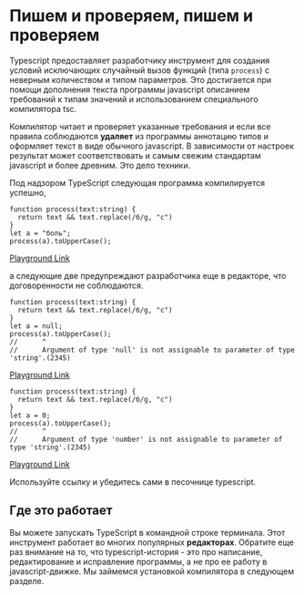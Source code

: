 # Пишем и проверяем, пишем и проверяем

Typescript предоставляет разработчику инструмент для создания условий исключающих случайный вызов функций (типа `process`) с неверным количеством и типом параметров. Это достигается при помощи дополнения текста программы javascript описанием требований к типам значений и использованием специального компилятора tsc.

Компилятор читает и проверяет указанные требования и если все правила соблюдаются **удаляет** из программы аннотацию типов и оформляет текст в виде обычного javascript. В зависимости от настроек результат может соответствовать и самым свежим стандартам javascript и более древним. Это дело техники.

Под надзором TypeScript следующая программа компилируется успешно,

```tsx
function process(text:string) {
  return text && text.replace(/б/g, "с")
}
let a = "боль";
process(a).toUpperCase();
```

[Playground Link](https://www.typescriptlang.org/play?#code/GYVwdgxgLglg9mABABwE5wgUwM7YBRSYAeUAXNlKjGAOYCUiA3gFCKKqZQipKEmIAyAYj5QAdB2QAbAIZY8AekCMIApoAaRACJAgiCa6zAL7MpnRDMQBeLUsB8IIG4QQDIgmgNzM0GHPhl0xUOAFVkZExUAGEZbEw8OmcgA)

а следующие две предупреждают разработчика еще в редакторе, что договоренности не соблюдаются.

```tsx
function process(text:string) {
  return text && text.replace(/б/g, "с")
}
let a = null;
process(a).toUpperCase();
//      ^
//      Argument of type 'null' is not assignable to parameter of type 'string'.(2345)
```

[Playground Link](https://www.typescriptlang.org/play?#code/GYVwdgxgLglg9mABABwE5wgUwM7YBRSYAeUAXNlKjGAOYCUiA3gFCKKqZQipKEmIAyAYj5QAdB2QAbAIZY8AekCMIApoAaRACJAgiCa6zAL7MpnRDMQBeRGBBSpAbmZoMOfDLpiocAKrJkmVABhGWxMPDp7IA)

```tsx
function process(text:string) {
  return text && text.replace(/б/g, "с")
}
let a = 0;
process(a).toUpperCase();
//      ^
//      Argument of type 'number' is not assignable to parameter of type 'string'.(2345)
```

[Playground Link](https://www.typescriptlang.org/play?#code/GYVwdgxgLglg9mABABwE5wgUwM7YBRSYAeUAXNlKjGAOYCUiA3gFCKKqZQipKEmIAyAYj5QAdB2QAbAIZY8AekCMIApoAaRACJAgiCa6zAL7MpnRDMQBeRAAYA3MzQYc+GXTFQ4AVWTJMqAMIy2Jh4dLZAA)

Используйте ссылку и убедитесь сами в песочнице typescript.

## Где это работает

Вы можете запускать TypeScript в командной строке терминала. Этот инструмент работает во многих популярных **редакторах**. Обратите еще раз внимание на то, что typescript-история - это про написание, редактирование и исправление программы, а не про ее работу в javascript-движке. Мы займемся установкой компилятора в следующем разделе.

